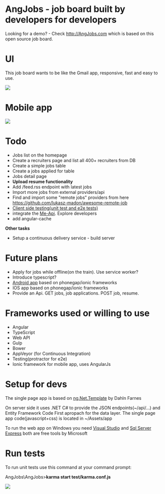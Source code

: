 AngJobs - job board built by developers for developers
=======

Looking for a demo? - Check http://AngJobs.com which is based on this open source job board.


UI
====

This job board wants to be like the Gmail app, responsive, fast and easy to use. 


![](https://angjobs.com/angjobs-demo-inbox.jpg)

Mobile app
==
![](https://angjobs.com/angjobs-mobile-app.jpg)

Todo
===
+  Jobs list on the homepage
+  Create a recruiters page and list all 400+ recruiters from DB
+  Create a simple jobs table
+  Create a jobs applied for table
+  Jobs detail page
+  **Upload resume functionality**
+ Add  /feed.rss endpoint with latest jobs
+ Import more jobs from external providers/api
+ Find and import some "remote jobs" providers from here https://github.com/lukasz-madon/awesome-remote-job
+ [Client side testing(unit test and e2e tests)](https://docs.angularjs.org/guide/unit-testing)
+ integrate the [Me-Api](https://github.com/danfang/me-api). Explore developers
+ add angular-cache 

**Other tasks**
+ Setup a continuous delivery service - build server

Future plans
==
+  Apply for jobs while offline(on the train). Use service worker?
+  Introduce typescript?
+  [Android app](https://play.google.com/store/apps/details?id=com.AngJobs.app) based on phonegap/ionic frameworks
+  IOS app based on phonegap/ionic frameworks
+  Provide an Api. GET jobs, job applications. POST job, resume.

Frameworks used or willing to use
==

- Angular
- TypeScript
- Web API
- Gulp
- Bower
- AppVeyor (for Continuous Integration)
- Testing(protractor for e2e)
- Ionic framework for mobile app, uses AngularJs

Setup for devs
==
The single page app is based on [ng.Net.Template](https://visualstudiogallery.msdn.microsoft.com/48d928e3-9b5c-4faf-b46f-d6baa7d9886c) by Dahln Farnes 

On server side it uses .NET C# to provide the JSON endpoints(~/api/...) and Entity Framework Code First apropach for the data layer.
The single page app code(javascript+css) is located in ~/Assets/app

To run the web app on Windows you need [Visual Studio]( https://www.visualstudio.com/en-us/products/visual-studio-community-vs.aspx)
and [Sql Server Express](https://www.microsoft.com/en-gb/server-cloud/products/sql-server-editions/sql-server-express.aspx) both are free tools by Microsoft 

Run tests
==
To run unit tests use this command at your command prompt:

AngJobs\AngJobs>**karma start test/karma.conf.js**

![](https://dl.dropboxusercontent.com/u/45940875/Angjobs/tests-karma-angjobs.jpg)
